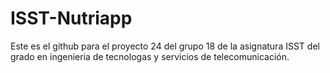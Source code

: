 # ISST-Nutriapp
Este es el github para el proyecto 24 del grupo 18 de la asignatura ISST del grado en ingenieria de tecnologas y servicios de telecomunicación.
